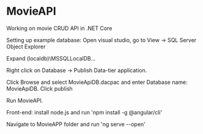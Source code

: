 # MovieAPI
Working on movie CRUD API in .NET Core

<p>Setting up example database: Open visual studio, go to View -> SQL Server Object Explorer</p>
<p>Expand (localdb)\MSSQLLocalDB...</p>
<p>Right click on Database -> Publish Data-tier application.</p>
<p>Click Browse and select MovieApiDB.dacpac and enter Database name: MovieApiDB. Click publish</p>
<p>Run MovieAPI.</p>

<p>Front-end: install node.js and run 'npm install -g @angular/cli'</p>
<p>Navigate to MovieAPP folder and run 'ng serve --open'</p>
